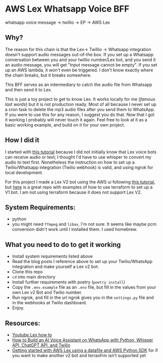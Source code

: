 # AWS Lex Whatsapp Voice BFF
whatsapp voice message -> twillio -> EP -> AWS Lex 

## Why?
The reason for this chain is that the Lex-> Twillio -> Whatsapp integration doesn't support audio messages out-of-the box. If you set up a Whatsapp conversation between you and your twillio number/Lex bot, and you send it an audio message, you will get "Input message cannot be empty". If you set up an AWS lambda, it won't even be triggered. I don't know exactly where the chain breaks, but it breaks somewhere.

This BFF serves as an intermediary to catch the audio file from Whatsapp and then send it to Lex.

This is just a toy project to get to know Lex. It works locally for me (*famous last words*) but it is not production ready. Most of all because I never set up a cron task to delete the mp3 audio files after you send them to WhatsApp. If you were to use this for any reason, I suggest you do that. 
Now that I got it working I probably will never touch it again.
Feel free to look at it as a basic working example, and build on it for your own project.

## How I did it
I started with [this tutorial](https://www.twilio.com/blog/build-ai-voice-assistant-whatsapp-python-whisper-chatgpt-twilio) because I did not initially know that Lex voice bots can receive audio or text; I thought I'd have to use whisper to convert my audio to text first. Nonetheless the instruction on how to set up a Twilio/Whatsapp integration (Twilio webhook) is valid, and using ngrok for local development.

For this project I made a Lex V2 bot using the AWS ui following [this tutorial](https://www.youtube.com/watch?v=RB8yw2nzA2Q&list=PLAMHV77MSKJ7s4jE7F_k_Od8qZlFGf1BY&index=1&ab_channel=PradipNichite), but [here](https://github.com/jzbruno/terraform-aws-lex-examples) is a great repo with examples of how to use terraform to set up a V1 bot. I am not using terraform because it does not support Lex V2.

## System Requirements:
 - python 
 - you might need `ffmpeg` and `libav`, I'm not sure. It seems like maybe pcm conversion didn't work until I installed them. I used homebrew.

## What you need to do to get it working
 - Install system requirements listed above
 - Read the blog posts I reference above to set up your Twilio/WhatsApp integration and make yourself a Lex v2 bot.
 - Clone this repo
 - `cd` into main directory
 - Install further requirements with poetry (`poetry install`)
 - Copy the `.env.example` file as an `.env` file, but fill in the values from your own Lex v2 Bot and Twilio number.
 - Run ngrok, and fill in the url ngrok gives you in the `settings.py` file and in the webhooks at Twilio dashboard.
 - Enjoy.


## Resources:
 - [Youtube Lex how to](https://www.youtube.com/watch?v=RB8yw2nzA2Q&list=PLAMHV77MSKJ7s4jE7F_k_Od8qZlFGf1BY&index=1&ab_channel=PradipNichite)
 - [How to Build an AI Voice Assistant on WhatsApp with Python, Whisper API, ChatGPT API, and Twilio](https://www.twilio.com/blog/build-ai-voice-assistant-whatsapp-python-whisper-chatgpt-twilio)
 - [Getting started with AWS Lex using a datafile and AWS Python SDK](https://towardsaws.com/getting-started-with-aws-lex-using-a-datafile-and-aws-python-sdk-64517fd751b7) for if you want to make another v2 bot and terraofrm isn't supported yet
